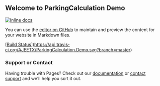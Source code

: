 ## Welcome to ParkingCalculation Demo
[![Inline docs](http://inch-ci.org/github/AJEETX/ParkingCalculation.Demo.svg?branch=master)](http://inch-ci.org/github/AJEETX/ParkingCalculation.Demo)

You can use the [editor on GitHub](https://github.com/AJEETX/ParkingCalculation.Demo/edit/master/README.md) to maintain and preview the content for your website in Markdown files.

[[Build Status](http://inch-ci.org/github/AJEETX/ParkingCalculation.Demo.svg?branch=master)](https://api.travis-ci.org/AJEETX/ParkingCalculation.Demo.svg?branch=master)


### Support or Contact

Having trouble with Pages? Check out our [documentation](https://help.github.com/categories/github-pages-basics/) or [contact support](https://github.com/contact) and we’ll help you sort it out.
